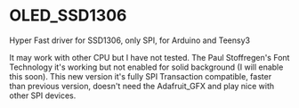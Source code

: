OLED_SSD1306
============

Hyper Fast driver for SSD1306, only SPI, for Arduino and Teensy3

It may work with other CPU but I have not tested. The Paul Stoffregen's Font Technology it's working but not enabled for solid background (I will enable this soon).
This new version it's fully SPI Transaction compatible, faster than previous version, doesn't need the Adafruit_GFX and play nice with other SPI devices.
